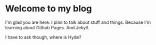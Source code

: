 # Welcome to my blog

I'm glad you are here. I plan to talk about stuff and things. Because I'm learning about Github Pages. And Jekyll.

I have to ask though, where is Hyde?
